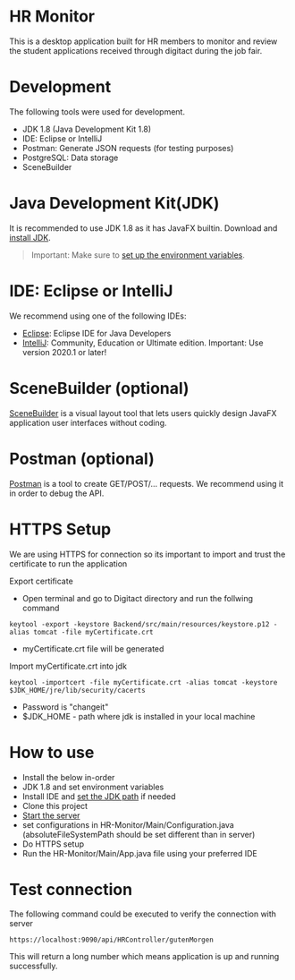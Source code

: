 # HR Monitor

This is a desktop application built for HR members to monitor and review the student applications received through digitact during the job fair. 

# Development

The following tools were used for development.
- JDK 1.8  (Java Development Kit 1.8)
- IDE: Eclipse or IntelliJ
- Postman: Generate JSON requests (for testing purposes)
- PostgreSQL: Data storage
-  SceneBuilder

# Java Development Kit(JDK)
It is recommended to use JDK 1.8 as it has JavaFX builtin. 
Download and [install JDK](https://www.oracle.com/java/technologies/javase-downloads.html).

> Important: Make sure to [set up the environment variables](https://www.java.com/en/download/help/path.xml).

# IDE: Eclipse or IntelliJ
We recommend using one of the following IDEs:
- [Eclipse](https://www.eclipse.org/downloads/packages/release/luna/sr2/eclipse-ide-java-developers): Eclipse IDE for Java Developers 
- [IntelliJ](https://www.jetbrains.com/idea/download/#section=windows): Community, Education or Ultimate edition. Important: Use version 2020.1 or later!

# SceneBuilder (optional)
[SceneBuilder](https://gluonhq.com/products/scene-builder/) is a visual layout tool that lets users quickly design JavaFX application user interfaces without coding.

# Postman (optional)
[Postman](https://www.postman.com/downloads/) is a tool to create GET/POST/... requests. We recommend using it in order to debug the API.

# HTTPS Setup
We are using HTTPS for connection so its important to import and trust the certificate to run the application

Export certificate
- Open terminal and go to Digitact directory and run the follwing command
```
keytool -export -keystore Backend/src/main/resources/keystore.p12 -alias tomcat -file myCertificate.crt
```
- myCertificate.crt file will be generated 

Import myCertificate.crt into jdk
```
keytool -importcert -file myCertificate.crt -alias tomcat -keystore $JDK_HOME/jre/lib/security/cacerts
```
- Password is "changeit"
- $JDK_HOME - path where jdk is installed in your local machine

# How to use

- Install the below in-order
- JDK 1.8 and set environment variables
- Install IDE and [set the JDK path](https://www.jetbrains.com/help/idea/sdk.html) if needed
- Clone this project
- [Start the server](https://github.com/Nasser-Eddin-Nasser/Digitact/blob/master/Backend/README.md)
- set configurations in HR-Monitor/Main/Configuration.java (absoluteFileSystemPath should be set different than in server)
- Do HTTPS setup
- Run the HR-Monitor/Main/App.java file using your preferred IDE

# Test connection
The following command could be executed to verify the connection with server 

```
https://localhost:9090/api/HRController/gutenMorgen
```
This will return a long number which means application is up and running successfully.
